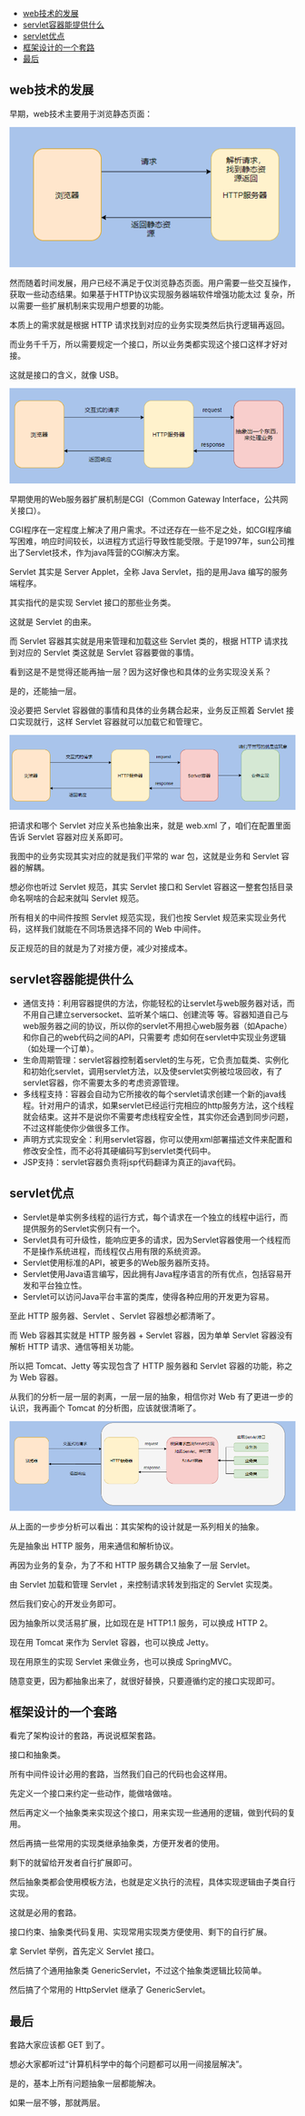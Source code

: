 - [web技术的发展](#web技术的发展)
- [servlet容器能提供什么](#servlet容器能提供什么)
- [servlet优点](#servlet优点)
- [框架设计的一个套路](#框架设计的一个套路)
- [最后](#最后)

## web技术的发展

早期，web技术主要用于浏览静态页面：

![avatar](/resource/servlet1.png)

然而随着时间发展，用户已经不满足于仅浏览静态页面。用户需要一些交互操作，获取一些动态结果。如果基于HTTP协议实现服务器端软件增强功能太过 复杂，所以需要一些扩展机制来实现用户想要的功能。

本质上的需求就是根据 HTTP 请求找到对应的业务实现类然后执行逻辑再返回。

而业务千千万，所以需要规定一个接口，所以业务类都实现这个接口这样才好对接。

这就是接口的含义，就像 USB。

![avatar](/resource/servlet2.png)

早期使用的Web服务器扩展机制是CGI（Common Gateway Interface，公共网关接口）。

CGI程序在一定程度上解决了用户需求。不过还存在一些不足之处，如CGI程序编写困难，响应时间较长，以进程方式运行导致性能受限。于是1997年，sun公司推出了Servlet技术，作为java阵营的CGI解决方案。

Servlet 其实是 Server Applet，全称 Java Servlet，指的是用Java 编写的服务端程序。

其实指代的是实现 Servlet 接口的那些业务类。

这就是 Servlet 的由来。

而 Servlet 容器其实就是用来管理和加载这些 Servlet 类的，根据 HTTP 请求找到对应的 Servlet 类这就是 Servlet 容器要做的事情。

看到这是不是觉得还能再抽一层？因为这好像也和具体的业务实现没关系？

是的，还能抽一层。

没必要把 Servlet 容器做的事情和具体的业务耦合起来，业务反正照着 Servlet 接口实现就行，这样 Servlet 容器就可以加载它和管理它。

![avatar](/resource/servlet3.png)

把请求和哪个 Servlet 对应关系也抽象出来，就是 web.xml 了，咱们在配置里面告诉 Servlet 容器对应关系即可。

我图中的业务实现其实对应的就是我们平常的 war 包，这就是业务和 Servlet 容器的解耦。

想必你也听过 Servlet 规范，其实 Servlet 接口和 Servlet 容器这一整套包括目录命名啊啥的合起来就叫 Servlet 规范。

所有相关的中间件按照 Servlet 规范实现，我们也按 Servlet 规范来实现业务代码，这样我们就能在不同场景选择不同的 Web 中间件。

反正规范的目的就是为了对接方便，减少对接成本。

## servlet容器能提供什么

* 通信支持：利用容器提供的方法，你能轻松的让servlet与web服务器对话，而不用自己建立serversocket、监听某个端口、创建流等 等。容器知道自己与web服务器之间的协议，所以你的servlet不用担心web服务器（如Apache）和你自己的web代码之间的API，只需要考 虑如何在servlet中实现业务逻辑（如处理一个订单）。
* 生命周期管理：servlet容器控制着servlet的生与死，它负责加载类、实例化和初始化servlet，调用servlet方法，以及使servlet实例被垃圾回收，有了servlet容器，你不需要太多的考虑资源管理。
* 多线程支持：容器会自动为它所接收的每个servlet请求创建一个新的java线程。针对用户的请求，如果servlet已经运行完相应的http服务方法，这个线程就会结束。这并不是说你不需要考虑线程安全性，其实你还会遇到同步问题，不过这样能使你少做很多工作。
* 声明方式实现安全：利用servlet容器，你可以使用xml部署描述文件来配置和修改安全性，而不必将其硬编码写到servlet类代码中。
* JSP支持：servlet容器负责将jsp代码翻译为真正的java代码。

## servlet优点
* Servlet是单实例多线程的运行方式，每个请求在一个独立的线程中运行，而提供服务的Servlet实例只有一个。
* Servlet具有可升级性，能响应更多的请求，因为Servlet容器使用一个线程而不是操作系统进程，而线程仅占用有限的系统资源。
* Servlet使用标准的API，被更多的Web服务器所支持。
* Servlet使用Java语言编写，因此拥有Java程序语言的所有优点，包括容易开发和平台独立性。
* Servlet可以访问Java平台丰富的类库，使得各种应用的开发更为容易。



至此 HTTP 服务器、Servlet 、Servlet 容器想必都清晰了。

而 Web 容器其实就是 HTTP 服务器 + Servlet 容器，因为单单 Servlet 容器没有解析 HTTP 请求、通信等相关功能。

所以把 Tomcat、Jetty 等实现包含了 HTTP 服务器和 Servlet 容器的功能，称之为 Web 容器。

从我们的分析一层一层的剥离，一层一层的抽象，相信你对 Web 有了更进一步的认识，我再画个 Tomcat 的分析图，应该就很清晰了。

![avatar](/resource/servlet4.png)

从上面的一步步分析可以看出：其实架构的设计就是一系列相关的抽象。

先是抽象出 HTTP 服务，用来通信和解析协议。

再因为业务的复杂，为了不和 HTTP 服务耦合又抽象了一层 Servlet。

由 Servlet 加载和管理 Servlet ，来控制请求转发到指定的 Servlet 实现类。

然后我们安心的开发业务即可。

因为抽象所以灵活易扩展，比如现在是 HTTP1.1 服务，可以换成 HTTP 2。

现在用 Tomcat 来作为 Servlet 容器，也可以换成 Jetty。

现在用原生的实现 Servlet 来做业务，也可以换成 SpringMVC。

随意变更，因为都抽象出来了，就很好替换，只要遵循约定的接口实现即可。

## 框架设计的一个套路

看完了架构设计的套路，再说说框架套路。

接口和抽象类。

所有中间件设计必用的套路，当然我们自己的代码也会这样用。

先定义一个接口来约定一些动作，能做啥做啥。

然后再定义一个抽象类来实现这个接口，用来实现一些通用的逻辑，做到代码的复用。

然后再搞一些常用的实现类继承抽象类，方便开发者的使用。

剩下的就留给开发者自行扩展即可。

然后抽象类都会使用模板方法，也就是定义执行的流程，具体实现逻辑由子类自行实现。

这就是必用的套路。

接口约束、抽象类代码复用、实现常用实现类方便使用、剩下的自行扩展。

拿 Servlet 举例，首先定义 Servlet 接口。

然后搞了个通用抽象类 GenericServlet，不过这个抽象类逻辑比较简单。

然后搞了个常用的 HttpServlet 继承了 GenericServlet。

## 最后

套路大家应该都 GET 到了。

想必大家都听过“计算机科学中的每个问题都可以用一间接层解决”。

是的，基本上所有问题抽象一层都能解决。

如果一层不够，那就两层。


